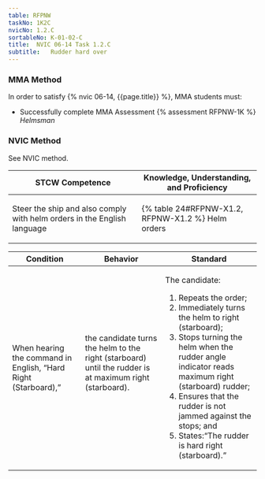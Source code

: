 ```yaml
---
table: RFPNW
taskNo: 1K2C
nvicNo: 1.2.C 
sortableNo: K-01-02-C
title:  NVIC 06-14 Task 1.2.C
subtitle:   Rudder hard over
---
```



### MMA Method

In order to satisfy  {% nvic 06-14, {{page.title}}  %}, MMA students must:

* Successfully complete MMA Assessment {% assessment RFPNW-1K %} *Helmsman*


### NVIC Method

<a onclick="togglevisibility('nvic_methods')" >See NVIC method.</a>

<div id='nvic_methods' class='hide'>

<table>
<thead>
<tr>
<th class='forty'> STCW Competence </th>
<th class='sixty'> Knowledge, Understanding, and Proficiency </th>
</tr>
</thead>




<tbody>
<tr><td markdown='1'>

Steer the ship and also comply with helm orders in the English language

</td><td markdown='1'>

{% table 24#RFPNW-X1.2, RFPNW-X1.2 %} Helm orders

</td></tr>


</tbody>
</table>


<table>
<thead>
<tr><th class='twenty'>  Condition </th><th class='twenty'> Behavior </th><th  class='sixty'>Standard </th></tr>
</thead>
<tbody >



<tr><td markdown='1'>

When hearing the command in English, “Hard Right (Starboard),”

</td><td markdown='1'>

the candidate turns the helm to the right (starboard) until the rudder is at maximum right (starboard).

<br>

<div class="tooltip" markdown='1'>



</div>


</td><td markdown='1'>

The candidate:

1. Repeats the order;
2. Immediately turns the helm to right (starboard);
3. Stops turning the helm when the rudder angle indicator reads maximum right (starboard) rudder;
4. Ensures that the rudder is not jammed against the stops; and
5. States:“The rudder is hard right (starboard).”

</td></tr>
</tbody>
</table>
</div>
